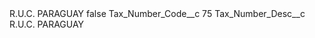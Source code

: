 <?xml version="1.0" encoding="UTF-8"?>
<CustomMetadata xmlns="http://soap.sforce.com/2006/04/metadata" xmlns:xsi="http://www.w3.org/2001/XMLSchema-instance" xmlns:xsd="http://www.w3.org/2001/XMLSchema">
    <label>R.U.C. PARAGUAY</label>
    <protected>false</protected>
    <values>
        <field>Tax_Number_Code__c</field>
        <value xsi:type="xsd:string">75</value>
    </values>
    <values>
        <field>Tax_Number_Desc__c</field>
        <value xsi:type="xsd:string">R.U.C. PARAGUAY</value>
    </values>
</CustomMetadata>
